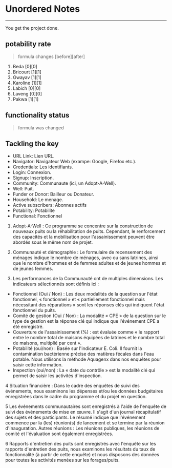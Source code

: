 # Unordered Notes

---

You get the project done.

## potability rate

> formula changes \[before\]\[after\]

1. Beda \[0\]\[0\]
2. Bricourt \[1\]\[1\]
3. Gwayav \[1\]\[1\]
4. Karoline \[1\]\[1\]
5. Labich \[0\]\[0\]
6. Laveng \[0\]\[0\]
7. Pakwa \[1\]\[1\]

## functionality status

> formula was changed

## Tackling the key

- URL Link: Lien URL.
- Navigator: Navigateur Web (exampe: Google, Firefox etc.).
- Credentials: Les identifiants.
- Login: Connexion.
- Signup: Inscription.
- Community: Communaute (ici, un Adopt-A-Well).
- Well: Puit.
- Funder or Donor: Bailleur ou Donateur.
- Household: Le menage.
- Active subscribers: Abonnes actifs
- Potability: Potabilite
- Functional: Fonctionnel

1. Adopt-A-Well : Ce programme se concentre sur la construction de nouveaux puits ou la réhabilitation de puits. Cependant, le renforcement des capacités et la mobilisation pour l'assainissement peuvent être abordés sous le même nom de projet.

2. Communauté et démographie : Le formulaire de recensement des ménages indique le nombre de ménages, avec ou sans latrines, ainsi que le nombre d'hommes et de femmes adultes et de jeunes hommes et de jeunes femmes.

3. Les performances de la Communauté ont de multiples dimensions. Les indicateurs sélectionnés sont définis ici :

- Fonctionnel (Oui / Non) :  Les deux modalités de la question sur l'état fonctionnel, « fonctionnel » et « partiellement fonctionnel mais nécessitant des réparations » sont les réponses clés qui indiquent l'état fonctionnel du puits.
- Comité de gestion (Oui / Non) : La modalité « CPE » de la question sur le type de        gestion est la réponse clé qui indique que l'événement CPE a été enregistré.
- Couverture de l'assainissement (%) : est évaluée comme « le rapport entre le nombre total de maisons équipées de latrines et le nombre total de maisons, multiplié par cent ».
- Potabilité (oui/non) : Basée sur l'indicateur E. Coli. Il fournit la contamination bactérienne précise des matières fécales dans l'eau potable. Nous utilisons la méthode Aquagenx dans nos enquêtes pour saisir cette information.
- Inspection (oui/non) :  La « date du contrôle » est la modalité clé qui permet de saisir les activités d'inspection.

4 Situation financière : Dans le cadre des enquêtes de suivi des événements, nous examinons les dépenses et/ou les données budgétaires enregistrées dans le cadre du programme et du projet en question.

5 Les événements communautaires sont enregistrés à l'aide de l'enquête de suivi des événements de mise en œuvre. Il s'agit d'un journal récapitulatif des sujets et des participants. Le résumé indique que l'événement commence par la (les) réunion(s) de lancement et se termine par la réunion d'inauguration. Autres réunions : Les réunions publiques, les réunions de comité et l'évaluation sont également enregistrées.

6 Rapports d'entretien des puits sont enregistrés avec l'enquête sur les rapports d'entretien des puits, nous examinons les résultats du taux de fonctionnalité (à partir de cette enquête) et nous disposons des données pour toutes les activités menées sur les forages/puits.

